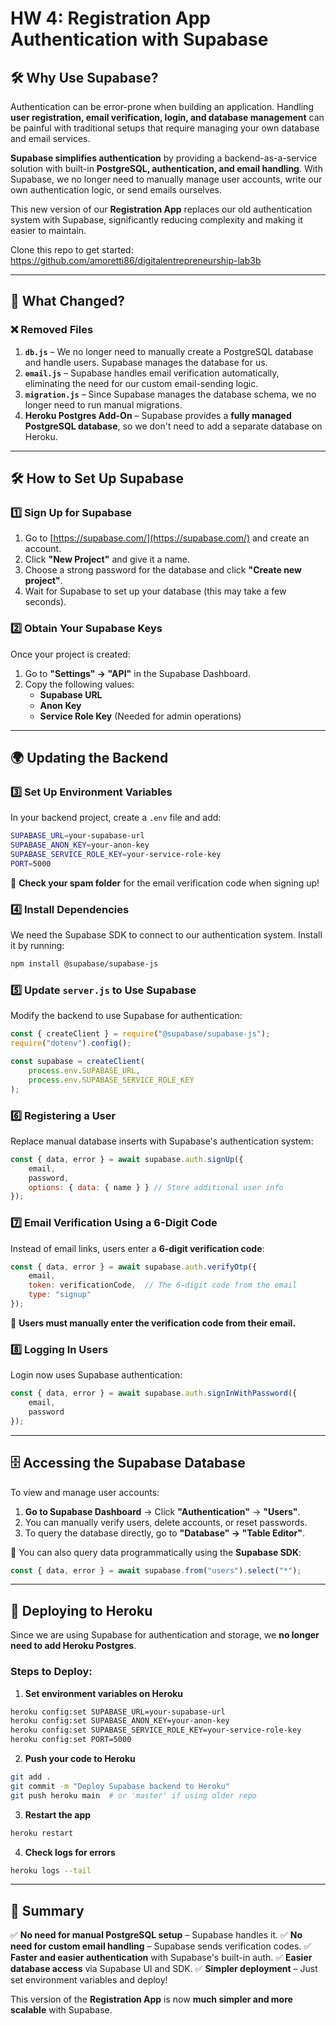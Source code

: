 # HW 4: Registration App Authentication with Supabase

## 🛠️ Why Use Supabase?
Authentication can be error-prone when building an application. Handling **user registration, email verification, login, and database management** can be painful with traditional setups that require managing your own database and email services. 

**Supabase simplifies authentication** by providing a backend-as-a-service solution with built-in **PostgreSQL, authentication, and email handling**. With Supabase, we no longer need to manually manage user accounts, write our own authentication logic, or send emails ourselves.

This new version of our **Registration App** replaces our old authentication system with Supabase, significantly reducing complexity and making it easier to maintain. 

Clone this repo to get started: https://github.com/amoretti86/digitalentrepreneurship-lab3b

---

## 🔄 What Changed?
### ❌ Removed Files
1. **`db.js`** – We no longer need to manually create a PostgreSQL database and handle users. Supabase manages the database for us.
2. **`email.js`** – Supabase handles email verification automatically, eliminating the need for our custom email-sending logic.
3. **`migration.js`** – Since Supabase manages the database schema, we no longer need to run manual migrations.
4. **Heroku Postgres Add-On** – Supabase provides a **fully managed PostgreSQL database**, so we don't need to add a separate database on Heroku.

---

## 🛠️ How to Set Up Supabase

### 1️⃣ **Sign Up for Supabase**
1. Go to [https://supabase.com/](https://supabase.com/) and create an account.
2. Click **"New Project"** and give it a name.
3. Choose a strong password for the database and click **"Create new project"**.
4. Wait for Supabase to set up your database (this may take a few seconds).

### 2️⃣ **Obtain Your Supabase Keys**
Once your project is created:
1. Go to **"Settings" → "API"** in the Supabase Dashboard.
2. Copy the following values:
   - **Supabase URL**
   - **Anon Key**
   - **Service Role Key** (Needed for admin operations)

---

## 🌍 Updating the Backend

### 3️⃣ **Set Up Environment Variables**
In your backend project, create a `.env` file and add:
```bash
SUPABASE_URL=your-supabase-url
SUPABASE_ANON_KEY=your-anon-key
SUPABASE_SERVICE_ROLE_KEY=your-service-role-key
PORT=5000
```
📌 **Check your spam folder** for the email verification code when signing up!

### 4️⃣ **Install Dependencies**
We need the Supabase SDK to connect to our authentication system. Install it by running:
```bash
npm install @supabase/supabase-js
```

### 5️⃣ **Update `server.js` to Use Supabase**
Modify the backend to use Supabase for authentication:
```javascript
const { createClient } = require("@supabase/supabase-js");
require("dotenv").config();

const supabase = createClient(
    process.env.SUPABASE_URL,
    process.env.SUPABASE_SERVICE_ROLE_KEY
);
```

### 6️⃣ **Registering a User**
Replace manual database inserts with Supabase's authentication system:
```javascript
const { data, error } = await supabase.auth.signUp({
    email,
    password,
    options: { data: { name } } // Store additional user info
});
```

### 7️⃣ **Email Verification Using a 6-Digit Code**
Instead of email links, users enter a **6-digit verification code**:
```javascript
const { data, error } = await supabase.auth.verifyOtp({
    email,
    token: verificationCode,  // The 6-digit code from the email
    type: "signup"
});
```
📌 **Users must manually enter the verification code from their email.**

### 8️⃣ **Logging In Users**
Login now uses Supabase authentication:
```javascript
const { data, error } = await supabase.auth.signInWithPassword({
    email,
    password
});
```

---

## 🗄️ Accessing the Supabase Database
To view and manage user accounts:
1. **Go to Supabase Dashboard** → Click **"Authentication"** → **"Users"**.
2. You can manually verify users, delete accounts, or reset passwords.
3. To query the database directly, go to **"Database" → "Table Editor"**.

📌 You can also query data programmatically using the **Supabase SDK**:
```javascript
const { data, error } = await supabase.from("users").select("*");
```

---

## 🚀 Deploying to Heroku
Since we are using Supabase for authentication and storage, we **no longer need to add Heroku Postgres**.

### Steps to Deploy:
1. **Set environment variables on Heroku**
```bash
heroku config:set SUPABASE_URL=your-supabase-url
heroku config:set SUPABASE_ANON_KEY=your-anon-key
heroku config:set SUPABASE_SERVICE_ROLE_KEY=your-service-role-key
heroku config:set PORT=5000
```

2. **Push your code to Heroku**
```bash
git add .
git commit -m "Deploy Supabase backend to Heroku"
git push heroku main  # or 'master' if using older repo
```

3. **Restart the app**
```bash
heroku restart
```

4. **Check logs for errors**
```bash
heroku logs --tail
```

---

## 🎯 Summary
✅ **No need for manual PostgreSQL setup** – Supabase handles it.
✅ **No need for custom email handling** – Supabase sends verification codes.
✅ **Faster and easier authentication** with Supabase's built-in auth.
✅ **Easier database access** via Supabase UI and SDK.
✅ **Simpler deployment** – Just set environment variables and deploy!

This version of the **Registration App** is now **much simpler and more scalable** with Supabase.